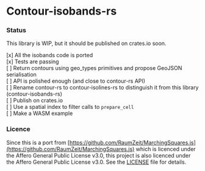 # Contour-isobands-rs


### Status

This library is WIP, but it should be published on crates.io soon.

[x] All the isobands code is ported  
[x] Tests are passing  
[ ] Return contours using geo_types primitives and propose GeoJSON serialisation  
[ ] API is polished enough (and close to contour-rs API)  
[ ] Rename contour-rs to contour-isolines-rs to distinguish it from this library (contour-isobands-rs)  
[ ] Publish on crates.io  
[ ] Use a spatial index to filter calls to `prepare_cell`  
[ ] Make a WASM example

### Licence

Since this is a port from [https://github.com/RaumZeit/MarchingSquares.js](https://github.com/RaumZeit/MarchingSquares.js) which is licenced under the Affero General Public License v3.0, this project is also licenced under the Affero General Public License v3.0.
See the [LICENSE](LICENSE) file for details.